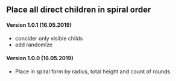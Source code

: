 ## Place all direct children in spiral order

#### Version 1.0.1 (16.05.2019)
* concider only visible childs
* add randomize

#### Version 1.0.0 (16.05.2019)
* Place in spiral form by radius, total height and count of rounds